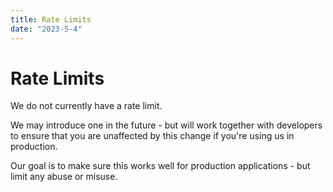 ```yaml
---
title: Rate Limits
date: "2023-5-4"
---
```


# Rate Limits

We do not currently have a rate limit.

We may introduce one in the future - but will work together with developers to ensure that you are unaffected by this change if you're using us in production.

Our goal is to make sure this works well for production applications - but limit any abuse or misuse.